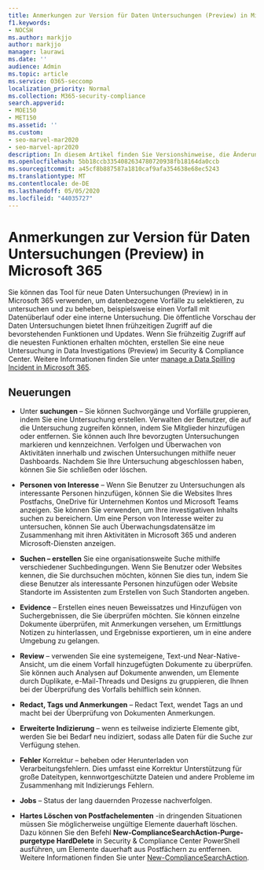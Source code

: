 ```yaml
---
title: Anmerkungen zur Version für Daten Untersuchungen (Preview) in Microsoft 365
f1.keywords:
- NOCSH
ms.author: markjjo
author: markjjo
manager: laurawi
ms.date: ''
audience: Admin
ms.topic: article
ms.service: O365-seccomp
localization_priority: Normal
ms.collection: M365-security-compliance
search.appverid:
- MOE150
- MET150
ms.assetid: ''
ms.custom:
- seo-marvel-mar2020
- seo-marvel-apr2020
description: In diesem Artikel finden Sie Versionshinweise, die Änderungen und neue Features für das Tool zur Datenermittlung (Preview) in Microsoft 365 enthalten.
ms.openlocfilehash: 5bb18ccb3354082634780720938fb18164da0ccb
ms.sourcegitcommit: a45cf8b887587a1810caf9afa354638e68ec5243
ms.translationtype: MT
ms.contentlocale: de-DE
ms.lasthandoff: 05/05/2020
ms.locfileid: "44035727"
---
```

# <a name="release-notes-for-data-investigations-preview-in-microsoft-365"></a>Anmerkungen zur Version für Daten Untersuchungen (Preview) in Microsoft 365

Sie können das Tool für neue Daten Untersuchungen (Preview) in in Microsoft 365 verwenden, um datenbezogene Vorfälle zu selektieren, zu untersuchen und zu beheben, beispielsweise einen Vorfall mit Datenüberlauf oder eine interne Untersuchung. Die öffentliche Vorschau der Daten Untersuchungen bietet Ihnen frühzeitigen Zugriff auf die bevorstehenden Funktionen und Updates. Wenn Sie frühzeitig Zugriff auf die neuesten Funktionen erhalten möchten, erstellen Sie eine neue Untersuchung in Data Investigations (Preview) im Security & Compliance Center. Weitere Informationen finden Sie unter [manage a Data Spilling Incident in Microsoft 365](manage-data-spillage-incidents.md).

## <a name="whats-new"></a>Neuerungen 

- Unter **suchungen** – Sie können Suchvorgänge und Vorfälle gruppieren, indem Sie eine Untersuchung erstellen. Verwalten der Benutzer, die auf die Untersuchung zugreifen können, indem Sie Mitglieder hinzufügen oder entfernen.  Sie können auch Ihre bevorzugten Untersuchungen markieren und kennzeichnen. Verfolgen und Überwachen von Aktivitäten innerhalb und zwischen Untersuchungen mithilfe neuer Dashboards. Nachdem Sie Ihre Untersuchung abgeschlossen haben, können Sie Sie schließen oder löschen.

- **Personen von Interesse** – Wenn Sie Benutzer zu Untersuchungen als interessante Personen hinzufügen, können Sie die Websites Ihres Postfachs, OneDrive für Unternehmen Kontos und Microsoft Teams anzeigen. Sie können Sie verwenden, um Ihre investigativen Inhalts suchen zu bereichern. Um eine Person von Interesse weiter zu untersuchen, können Sie auch Überwachungsdatensätze im Zusammenhang mit ihren Aktivitäten in Microsoft 365 und anderen Microsoft-Diensten anzeigen.

- **Suchen – erstellen** Sie eine organisationsweite Suche mithilfe verschiedener Suchbedingungen. Wenn Sie Benutzer oder Websites kennen, die Sie durchsuchen möchten, können Sie dies tun, indem Sie diese Benutzer als interessante Personen hinzufügen oder Website Standorte im Assistenten zum Erstellen von Such Standorten angeben. 

- **Evidence** – Erstellen eines neuen Beweissatzes und Hinzufügen von Suchergebnissen, die Sie überprüfen möchten. Sie können einzelne Dokumente überprüfen, mit Anmerkungen versehen, um Ermittlungs Notizen zu hinterlassen, und Ergebnisse exportieren, um in eine andere Umgebung zu gelangen. 

- **Review** – verwenden Sie eine systemeigene, Text-und Near-Native-Ansicht, um die einem Vorfall hinzugefügten Dokumente zu überprüfen. Sie können auch Analysen auf Dokumente anwenden, um Elemente durch Duplikate, e-Mail-Threads und Designs zu gruppieren, die Ihnen bei der Überprüfung des Vorfalls behilflich sein können. 

- **Redact, Tags und Anmerkungen** – Redact Text, wendet Tags an und macht bei der Überprüfung von Dokumenten Anmerkungen.
  
- **Erweiterte Indizierung** – wenn es teilweise indizierte Elemente gibt, werden Sie bei Bedarf neu indiziert, sodass alle Daten für die Suche zur Verfügung stehen.

- **Fehler** Korrektur – beheben oder Herunterladen von Verarbeitungsfehlern. Dies umfasst eine Korrektur Unterstützung für große Dateitypen, kennwortgeschützte Dateien und andere Probleme im Zusammenhang mit Indizierungs Fehlern. 

- **Jobs** – Status der lang dauernden Prozesse nachverfolgen.

- **Hartes Löschen von Postfachelementen** -in dringenden Situationen müssen Sie möglicherweise ungültige Elemente dauerhaft löschen. Dazu können Sie den Befehl **New-ComplianceSearchAction-Purge-purgetype HardDelete** in Security & Compliance Center PowerShell ausführen, um Elemente dauerhaft aus Postfächern zu entfernen. Weitere Informationen finden Sie unter [New-ComplianceSearchAction](https://docs.microsoft.com/powershell/module/exchange/policy-and-compliance-content-search/new-compliancesearchaction).

